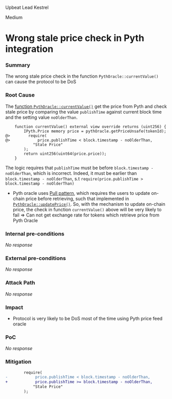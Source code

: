 Upbeat Lead Kestrel

Medium

# Wrong stale price check in Pyth integration

### Summary

The wrong stale price check in the function `PythOracle::currentValue()` can cause the protocol to be DoS

### Root Cause

The [function `PythOracle::currentValue()`](https://github.com/sherlock-audit/2024-11-oku/blob/main/oku-custom-order-types/contracts/oracle/External/PythOracle.sol#L26-L33) get the price from Pyth and check stale price by comparing the value `publishTime` against current block time and the setting value `noOlderThan`. 
```solidity
    function currentValue() external view override returns (uint256) {
        IPyth.Price memory price = pythOracle.getPriceUnsafe(tokenId);
@>        require(
@>            price.publishTime < block.timestamp - noOlderThan,
            "Stale Price"
        );
        return uint256(uint64(price.price));
    }
```
The logic requires that `publishTime` must be before `block.timestamp - noOlderThan`, which is incorrect. Indeed, it must be earlier than `block.timestamp - noOlderThan`, s.t `require(price.publishTime > block.timestamp - noOlderThan)`

- Pyth oracle uses [Pull pattern](https://docs.pyth.network/price-feeds/pull-updates#pull-oracles), which requires the users to update on-chain price before retrieving, such that implemented in [`PythOracle::updatePrice()`](https://github.com/sherlock-audit/2024-11-oku/blob/main/oku-custom-order-types/contracts/oracle/External/PythOracle.sol#L35-L49). 
So, with the mechanism to update on-chain price, the check in function `currentValue()` above will be very likely to fail
=> Can not get exchange rate for tokens which retrieve price from Pyth Oracle

### Internal pre-conditions

_No response_

### External pre-conditions

_No response_

### Attack Path

_No response_

### Impact

- Protocol is very likely to be DoS most of the time using Pyth price feed oracle

### PoC

_No response_

### Mitigation

```diff
        require(
-            price.publishTime < block.timestamp - noOlderThan,
+            price.publishTime >= block.timestamp - noOlderThan,
            "Stale Price"
        );
```
